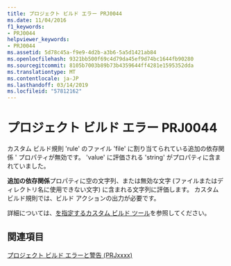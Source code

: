```yaml
---
title: プロジェクト ビルド エラー PRJ0044
ms.date: 11/04/2016
f1_keywords:
- PRJ0044
helpviewer_keywords:
- PRJ0044
ms.assetid: 5d78c45a-f9e9-4d2b-a3b6-5a5d1421ab84
ms.openlocfilehash: 9321bb500f69c4d79da45ef9d74bc1644fb90280
ms.sourcegitcommit: 8105b7003b89b73b4359644ff4281e1595352dda
ms.translationtype: MT
ms.contentlocale: ja-JP
ms.lasthandoff: 03/14/2019
ms.locfileid: "57812162"
---
```

# <a name="project-build-error-prj0044"></a>プロジェクト ビルド エラー PRJ0044

カスタム ビルド規則 'rule' のファイル 'file' に割り当てられている追加の依存関係 ' プロパティが無効です。 'value' に評価される 'string' がプロパティに含まれていました。

**追加の依存関係**プロパティに空の文字列、または無効な文字 (ファイルまたはディレクトリ名に使用できない文字) に含まれる文字列に評価します。 カスタム ビルド規則では、ビルド アクションの出力が必要です。

詳細については、[を指定するカスタム ビルド ツール](../../build/specifying-custom-build-tools.md)を参照してください。

## <a name="see-also"></a>関連項目

[プロジェクト ビルド エラーと警告 (PRJxxxx)](../../error-messages/tool-errors/project-build-errors-and-warnings-prjxxxx.md)